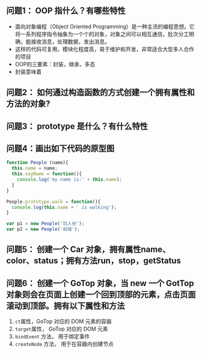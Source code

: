## 问题1： OOP 指什么？有哪些特性
* 面向对象编程（Object Oriented Programming）是一种主流的编程思想。它将一系列程序指令抽象为一个个的对象，对象之间可以相互通信，批次分工明确，能接收消息，处理数据，发出消息。
* 这样的代码可复用，模块化程度高，易于维护和开发，非常适合大型多人合作的项目
* OOP的三要素：封装，继承，多态
* 封装意味着

## 问题2： 如何通过构造函数的方式创建一个拥有属性和方法的对象? 
## 问题3： prototype 是什么？有什么特性 
## 问题4：画出如下代码的原型图
```javascript
function People (name){
  this.name = name;
  this.sayName = function(){
    console.log('my name is:' + this.name);
  }
}

People.prototype.walk = function(){
  console.log(this.name + ' is walking');  
}

var p1 = new People('饥人谷');
var p2 = new People('前端');
```

## 问题5： 创建一个 Car 对象，拥有属性name、color、status；拥有方法run，stop，getStatus 
## 问题6： 创建一个 GoTop 对象，当 new 一个 GotTop 对象则会在页面上创建一个回到顶部的元素，点击页面滚动到顶部。拥有以下属性和方法

1. `ct`属性，GoTop 对应的 DOM 元素的容器
2. `target`属性， GoTop 对应的 DOM 元素
3. `bindEvent` 方法， 用于绑定事件
4. `createNode` 方法， 用于在容器内创建节点
